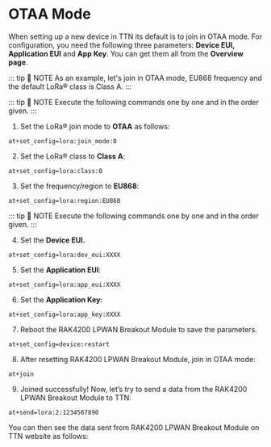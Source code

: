 # OTAA Mode

When setting up a new device in TTN its default is to join in OTAA mode. For configuration, you need the following three parameters: **Device EUI, Application EUI** and **App Key**. You can get them all from the **Overview page**.

<rk-img
  src="/assets/images/quick-start-guide/rak4200-breakout/ttn/ttn-dev-overview.png"
  width="100%"
  figure-number="1"
  caption="Device Overview Parameters"
/>

::: tip 📝 NOTE
As an example, let's join in OTAA mode, EU868 frequency and the default LoRa® class is Class A.
:::

::: tip 📝 NOTE
Execute the following commands one by one and in the order given.
:::


1. Set the LoRa® join mode to **OTAA** as follows:

```
at+set_config=lora:join_mode:0
```

2. Set the LoRa® class to **Class A**:

```
at+set_config=lora:class:0
```

3. Set the frequency/region to **EU868**:

```
at+set_config=lora:region:EU868
```

<rk-img
  src="/assets/images/quick-start-guide/rak4200-breakout/ttn/otaa-serial1.png"
  width="65%"
  figure-number="2"
  caption="AT Command for OTAA Join Mode, Class and Region"
/>

::: tip 📝 NOTE
Execute the following commands one by one and in the order given.
:::

4. Set the **Device EUI.**

```
at+set_config=lora:dev_eui:XXXX
```

5. Set the **Application EUI**:

```
at+set_config=lora:app_eui:XXXX
```

6. Set the **Application Key**:

```
at+set_config=lora:app_key:XXXX
```

<rk-img
  src="/assets/images/quick-start-guide/rak4200-breakout/ttn/otaa-serial2.png"
  width="65%"
  figure-number="3"
  caption="AT Command for OTAA Device EUI, Application EUI and Application Key"
/>

7. Reboot the RAK4200 LPWAN Breakout Module to save the parameters.

```
at+set_config=device:restart
```

8. After resetting  RAK4200 LPWAN Breakout Module, join in OTAA mode:

```
at+join
```

<rk-img
  src="/assets/images/quick-start-guide/rak4200-breakout/ttn/otaa-join.png"
  width="65%"
  figure-number="4"
  caption="AT Command for OTAA LoRa® Join via RAK Serial Port Tool"
/>

9. Joined successfully! Now, let’s try to send a data from the  RAK4200 LPWAN Breakout Module to TTN:

```
at+send=lora:2:1234567890
```

<rk-img
  src="/assets/images/quick-start-guide/rak4200-breakout/ttn/otaa-send-data.jpg"
  width="65%"
  figure-number="5"
  caption="OTAA Test Sample Data Sent via RAK Serial Port Tool"
/>

You can then see the data sent from  RAK4200 LPWAN Breakout Module on TTN website as follows:

<rk-img
  src="/assets/images/quick-start-guide/rak4200-breakout/ttn/ttn-traffic.png"
  width="100%"
  figure-number="6"
  caption="OTAA Test Sample Data Sent Viewed in The Things Network"
/>


